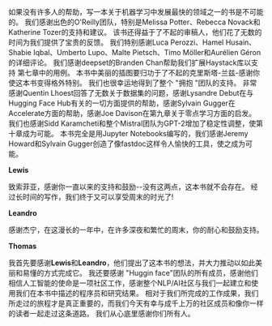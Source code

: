 如果没有许多人的帮助，写一本关于机器学习中发展最快的领域之一的书是不可能的。 我们感谢出色的O'Reilly团队，特别是Melissa Potter、Rebecca Novack和Katherine Tozer的支持和建议。 该书还得益于了不起的审稿人，他们花了无数的时间为我们提供了宝贵的反馈。 我们特别感谢Luca Perozzi、Hamel Husain、Shabie Iqbal、Umberto Lupo、Malte Pietsch、Timo Möller和Aurélien Géron的详细评论。 我们感谢deepset的Branden Chan帮助我们扩展Haystack库以支持
第七章中的用例。 本书中美丽的插图要归功于了不起的克里斯塔-兰兹-感谢你使这本书变得格外特别。 我们也很幸运地得到了整个 "拥抱 "团队的支持。 非常感谢Quentin Lhoest回答了无数关于数据集的问题，感谢Lysandre Debut在与Hugging Face Hub有关的一切方面提供的帮助，感谢Sylvain Gugger在Accelerate方面的帮助，感谢Joe Davison在第九章关于零点学习方面的启发。 我们也感谢Sidd Karamcheti和整个Mistral团队为GPT-2增加了稳定性调整，使第十章成为可能。 本书完全是用Jupyter Notebooks编写的，我们感谢Jeremy Howard和Sylvain Gugger创造了像fastdoc这样令人愉快的工具，使之成为可能。

**Lewis**

致索菲亚，感谢你一直以来的支持和鼓励--没有这两点，这本书就不会存在。 经过长时间的写作，我们终于又可以享受周末的时光了! 

**Leandro**

感谢杰宁，在这漫长的一年中，在许多深夜和繁忙的周末，你的耐心和鼓励支持。 

**Thomas**

我首先要感谢**Lewis**和**Leandro**，他们提出了这本书的想法，并大力推动以如此美丽和易懂的方式完成它。 我还要感谢 "Huggin face"团队的所有成员，感谢他们相信人工智能的使命是一项社区工作，感谢整个NLP/AI社区与我们一起建立和使用我们在本书中描述的程序员和研究结果。 相对于我们所完成的工作成果，我们所走过的旅程才是真正重要的，而我们今天有幸与成千上万的社区成员和像你一样的读者一起走过这条道路。 我们从心底里感谢你们所有人。
